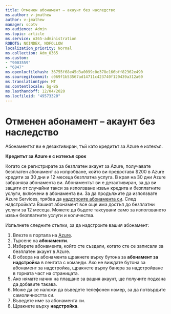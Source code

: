 ```yaml
---
title: Отменен абонамент – акаунт без наследство
ms.author: v-jmathew
author: v-jmathew
manager: scotv
ms.audience: Admin
ms.topic: article
ms.service: o365-administration
ROBOTS: NOINDEX, NOFOLLOW
localization_priority: Normal
ms.collection: Adm_O365
ms.custom:
- "9003559"
- "6847"
ms.openlocfilehash: 36755f68e45d3a0099c0e378e166bff82362e490
ms.sourcegitcommit: c069f1b53567ad14711c423740f120439a312a60
ms.translationtype: MT
ms.contentlocale: bg-BG
ms.lasthandoff: 12/04/2020
ms.locfileid: "49573320"
---
```

# <a name="subscription-cancelled---legacy---free-account"></a>Отменен абонамент – акаунт без наследство

Абонаментът ви е дезактивиран, тъй като кредитът за Azure е изтекъл.

**Кредитът за Azure е с изтекъл срок**

Когато се регистрирате за безплатен акаунт за Azure, получавате безплатен абонамент за изпробване, който ви предоставя $200 в Azure кредити за 30 дни и 12 месеца безплатна услуга. В края на 30 дни Azure забранява абонамента ви. Абонаментът ви е дезактивиран, за да ви защити от случайни такси за използване извън кредита и безплатните услуги, включени в абонамента ви. За да продължите да използвате Azure Services, трябва да [надстроите абонамента си](https://docs.microsoft.com/azure/cost-management-billing/manage/upgrade-azure-subscription). След надстройката Вашият абонамент все още има достъп до безплатни услуги за 12 месеца. Можете да бъдете таксувани само за използването извън безплатните услуги и количества.

Изпълнете следните стъпки, за да надстроите вашия абонамент:

1. Влезте в портала на [Azure](https://portal.azure.com/).
2. Търсене на **абонаменти**.
3. Изберете абонамента, който сте създали, когато сте се записали за безплатен акаунт в Azure.
4. В обзора на абонамента щракнете върху бутона за **абонамент за надстройка** в лентата с команди. Ако не виждате бутона за абонамент за надстройка, щракнете върху банера за надстройване в горната част на страницата.
5. Ако нямате начин на плащане за вашия акаунт, ще получите подкана да добавите такава.
6. Може да се наложи да въведете телефонен номер, за да потвърдите самоличността си.
7. Въведете име за абонамента си.
8. Щракнете върху  **надстройка**.
